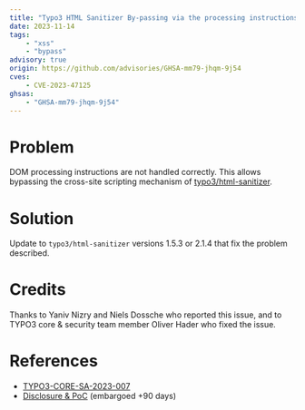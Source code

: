 ```yaml
---
title: "Typo3 HTML Sanitizer By-passing via the processing instructions"
date: 2023-11-14
tags:
	- "xss"
	- "bypass"
advisory: true
origin: https://github.com/advisories/GHSA-mm79-jhqm-9j54
cves: 
	- CVE-2023-47125
ghsas:
	- "GHSA-mm79-jhqm-9j54"
---
```

# Problem
DOM processing instructions are not handled correctly. This allows bypassing the cross-site scripting mechanism of [typo3/html-sanitizer](https://packagist.org/packages/typo3/html-sanitizer).


# Solution
Update to `typo3/html-sanitizer` versions 1.5.3 or 2.1.4 that fix the problem described.

# Credits
Thanks to Yaniv Nizry and Niels Dossche who reported this issue, and to TYPO3 core & security team member Oliver Hader who fixed the issue.

# References
* [TYPO3-CORE-SA-2023-007](https://typo3.org/security/advisory/typo3-core-sa-2023-007)
* [Disclosure & PoC](https://github.com/TYPO3/html-sanitizer/security/advisories/GHSA-652v-xw37-rvw7) (embargoed +90 days)
